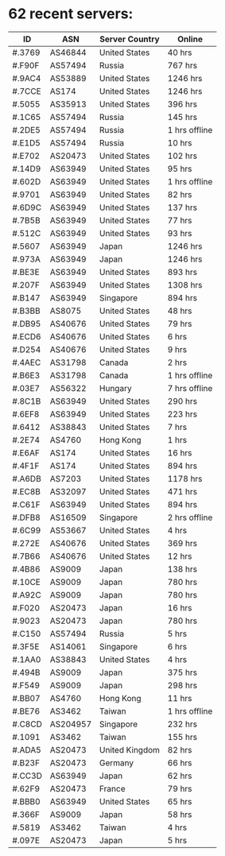 # 62 recent servers:

| ID | ASN | Server Country | Online |
| ------ | ------ | ------ | ------ |
| #.3769 | AS46844 | United States | 40 hrs |
| #.F90F | AS57494 | Russia | 767 hrs |
| #.9AC4 | AS53889 | United States | 1246 hrs |
| #.7CCE | AS174 | United States | 1246 hrs |
| #.5055 | AS35913 | United States | 396 hrs |
| #.1C65 | AS57494 | Russia | 145 hrs |
| #.2DE5 | AS57494 | Russia | 1 hrs offline |
| #.E1D5 | AS57494 | Russia | 10 hrs |
| #.E702 | AS20473 | United States | 102 hrs |
| #.14D9 | AS63949 | United States | 95 hrs |
| #.602D | AS63949 | United States | 1 hrs offline |
| #.9701 | AS63949 | United States | 82 hrs |
| #.6D9C | AS63949 | United States | 137 hrs |
| #.7B5B | AS63949 | United States | 77 hrs |
| #.512C | AS63949 | United States | 93 hrs |
| #.5607 | AS63949 | Japan | 1246 hrs |
| #.973A | AS63949 | Japan | 1246 hrs |
| #.BE3E | AS63949 | United States | 893 hrs |
| #.207F | AS63949 | United States | 1308 hrs |
| #.B147 | AS63949 | Singapore | 894 hrs |
| #.B3BB | AS8075 | United States | 48 hrs |
| #.DB95 | AS40676 | United States | 79 hrs |
| #.ECD6 | AS40676 | United States | 6 hrs |
| #.D254 | AS40676 | United States | 9 hrs |
| #.4AEC | AS31798 | Canada | 2 hrs |
| #.B6E3 | AS31798 | Canada | 1 hrs offline |
| #.03E7 | AS56322 | Hungary | 7 hrs offline |
| #.8C1B | AS63949 | United States | 290 hrs |
| #.6EF8 | AS63949 | United States | 223 hrs |
| #.6412 | AS38843 | United States | 7 hrs |
| #.2E74 | AS4760 | Hong Kong | 1 hrs |
| #.E6AF | AS174 | United States | 16 hrs |
| #.4F1F | AS174 | United States | 894 hrs |
| #.A6DB | AS7203 | United States | 1178 hrs |
| #.EC8B | AS32097 | United States | 471 hrs |
| #.C61F | AS63949 | United States | 894 hrs |
| #.DFB8 | AS16509 | Singapore | 2 hrs offline |
| #.6C99 | AS53667 | United States | 4 hrs |
| #.272E | AS40676 | United States | 369 hrs |
| #.7B66 | AS40676 | United States | 12 hrs |
| #.4B86 | AS9009 | Japan | 138 hrs |
| #.10CE | AS9009 | Japan | 780 hrs |
| #.A92C | AS9009 | Japan | 780 hrs |
| #.F020 | AS20473 | Japan | 16 hrs |
| #.9023 | AS20473 | Japan | 780 hrs |
| #.C150 | AS57494 | Russia | 5 hrs |
| #.3F5E | AS14061 | Singapore | 6 hrs |
| #.1AA0 | AS38843 | United States | 4 hrs |
| #.494B | AS9009 | Japan | 375 hrs |
| #.F549 | AS9009 | Japan | 298 hrs |
| #.BB07 | AS4760 | Hong Kong | 11 hrs |
| #.BE76 | AS3462 | Taiwan | 1 hrs offline |
| #.C8CD | AS204957 | Singapore | 232 hrs |
| #.1091 | AS3462 | Taiwan | 155 hrs |
| #.ADA5 | AS20473 | United Kingdom | 82 hrs |
| #.B23F | AS20473 | Germany | 66 hrs |
| #.CC3D | AS63949 | Japan | 62 hrs |
| #.62F9 | AS20473 | France | 79 hrs |
| #.BBB0 | AS63949 | United States | 65 hrs |
| #.366F | AS9009 | Japan | 58 hrs |
| #.5819 | AS3462 | Taiwan | 4 hrs |
| #.097E | AS20473 | Japan | 5 hrs |

